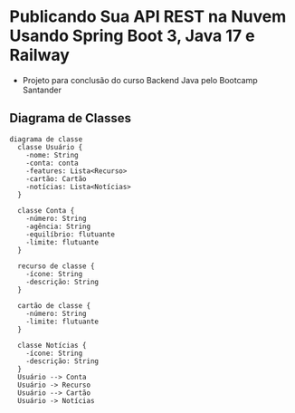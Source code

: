 # Publicando Sua API REST na Nuvem Usando Spring Boot 3, Java 17 e Railway

- Projeto para conclusão do curso Backend Java pelo Bootcamp Santander

## Diagrama de Classes

``` sereia
diagrama de classe
  classe Usuário {
    -nome: String
    -conta: conta
    -features: Lista<Recurso>
    -cartão: Cartão
    -notícias: Lista<Notícias>
  }
  
  classe Conta {
    -número: String
    -agência: String
    -equilíbrio: flutuante
    -limite: flutuante
  }
  
  recurso de classe {
    -ícone: String
    -descrição: String
  }
  
  cartão de classe {
    -número: String
    -limite: flutuante
  }
  
  classe Notícias {
    -ícone: String
    -descrição: String
  }
  Usuário --> Conta
  Usuário -> Recurso
  Usuário --> Cartão
  Usuário -> Notícias
```
